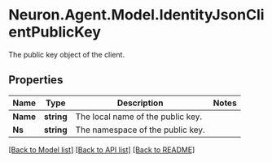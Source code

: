 # Neuron.Agent.Model.IdentityJsonClientPublicKey
The public key object of the client.

## Properties

Name | Type | Description | Notes
------------ | ------------- | ------------- | -------------
**Name** | **string** | The local name of the public key. | 
**Ns** | **string** | The namespace of the public key. | 

[[Back to Model list]](../README.md#documentation-for-models) [[Back to API list]](../README.md#documentation-for-api-endpoints) [[Back to README]](../README.md)

